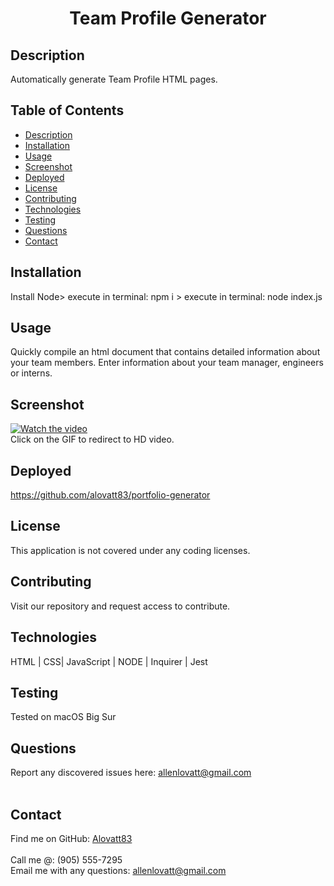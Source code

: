 <h1 align="center">Team Profile Generator</h1>
  

## Description
Automatically generate Team Profile HTML pages.

## Table of Contents
- [Description](#description)
- [Installation](#installation)
- [Usage](#usage)
- [Screenshot](#screenshot)
- [Deployed](#deployed)
- [License](#license)
- [Contributing](#contributing)
- [Technologies](#technologies)
- [Testing](#testing)
- [Questions](#questions)
- [Contact](#contact)

## Installation
Install Node> execute in terminal: npm i > execute in terminal: node index.js

## Usage
Quickly compile an html document that contains detailed information about your team members. Enter information about your team manager, engineers or interns.

## Screenshot
[![Watch the video](https://media.giphy.com/media/yAqwbYxEAy3ZoUMh4h/giphy.gif)](https://www.youtube.com/watch?v=xXh7uRH9ukA)<br />
Click on the GIF to redirect to HD video.


## Deployed
https://github.com/alovatt83/portfolio-generator

## License
This application is not covered under any coding licenses.

## Contributing
Visit our repository and request access to contribute.

## Technologies
HTML | CSS| JavaScript | NODE | Inquirer | Jest

## Testing
Tested on macOS Big Sur

## Questions
Report any discovered issues here: allenlovatt@gmail.com<br />
<br />

## Contact
Find me on GitHub: [Alovatt83](https://github.com/Alovatt83)<br />
<br />
Call me @: (905) 555-7295
<br />
Email me with any questions: allenlovatt@gmail.com<br /><br />
